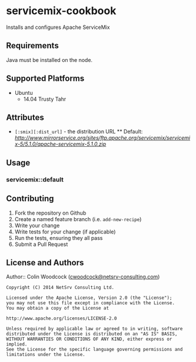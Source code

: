 # servicemix-cookbook

Installs and configures Apache ServiceMix

## Requirements
Java must be installed on the node.

## Supported Platforms

* Ubuntu
  * 14.04 Trusty Tahr

## Attributes

* `[:smix][:dist_url]` - the distribution URL
  ** Default: *http://www.mirrorservice.org/sites/ftp.apache.org/servicemix/servicemix-5/5.1.0/apache-servicemix-5.1.0.zip*

## Usage

### servicemix::default

## Contributing

1. Fork the repository on Github
2. Create a named feature branch (i.e. `add-new-recipe`)
3. Write your change
4. Write tests for your change (if applicable)
5. Run the tests, ensuring they all pass
6. Submit a Pull Request

## License and Authors

Author:: Colin Woodcock (cwoodcock@netsrv-consulting.com)
    
    Copyright (C) 2014 NetSrv Consulting Ltd.
    
    Licensed under the Apache License, Version 2.0 (the "License");
    you may not use this file except in compliance with the License.
    You may obtain a copy of the License at
    
    http://www.apache.org/licenses/LICENSE-2.0
    
    Unless required by applicable law or agreed to in writing, software
    distributed under the License is distributed on an "AS IS" BASIS,
    WITHOUT WARRANTIES OR CONDITIONS OF ANY KIND, either express or implied.
    See the License for the specific language governing permissions and
    limitations under the License.
